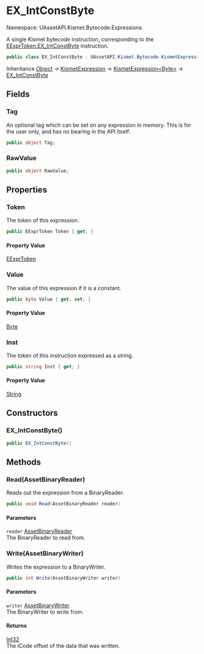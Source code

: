 # EX_IntConstByte

Namespace: UAssetAPI.Kismet.Bytecode.Expressions

A single Kismet bytecode instruction, corresponding to the [EExprToken.EX_IntConstByte](./uassetapi.kismet.bytecode.eexprtoken.md#ex_intconstbyte) instruction.

```csharp
public class EX_IntConstByte : UAssetAPI.Kismet.Bytecode.KismetExpression`1[[System.Byte]]
```

Inheritance [Object](https://docs.microsoft.com/en-us/dotnet/api/system.object) → [KismetExpression](./uassetapi.kismet.bytecode.kismetexpression.md) → [KismetExpression&lt;Byte&gt;](./uassetapi.kismet.bytecode.kismetexpression-1.md) → [EX_IntConstByte](./uassetapi.kismet.bytecode.expressions.ex_intconstbyte.md)

## Fields

### **Tag**

An optional tag which can be set on any expression in memory. This is for the user only, and has no bearing in the API itself.

```csharp
public object Tag;
```

### **RawValue**

```csharp
public object RawValue;
```

## Properties

### **Token**

The token of this expression.

```csharp
public EExprToken Token { get; }
```

#### Property Value

[EExprToken](./uassetapi.kismet.bytecode.eexprtoken.md)<br>

### **Value**

The value of this expression if it is a constant.

```csharp
public byte Value { get; set; }
```

#### Property Value

[Byte](https://docs.microsoft.com/en-us/dotnet/api/system.byte)<br>

### **Inst**

The token of this instruction expressed as a string.

```csharp
public string Inst { get; }
```

#### Property Value

[String](https://docs.microsoft.com/en-us/dotnet/api/system.string)<br>

## Constructors

### **EX_IntConstByte()**

```csharp
public EX_IntConstByte()
```

## Methods

### **Read(AssetBinaryReader)**

Reads out the expression from a BinaryReader.

```csharp
public void Read(AssetBinaryReader reader)
```

#### Parameters

`reader` [AssetBinaryReader](./uassetapi.assetbinaryreader.md)<br>
The BinaryReader to read from.

### **Write(AssetBinaryWriter)**

Writes the expression to a BinaryWriter.

```csharp
public int Write(AssetBinaryWriter writer)
```

#### Parameters

`writer` [AssetBinaryWriter](./uassetapi.assetbinarywriter.md)<br>
The BinaryWriter to write from.

#### Returns

[Int32](https://docs.microsoft.com/en-us/dotnet/api/system.int32)<br>
The iCode offset of the data that was written.
